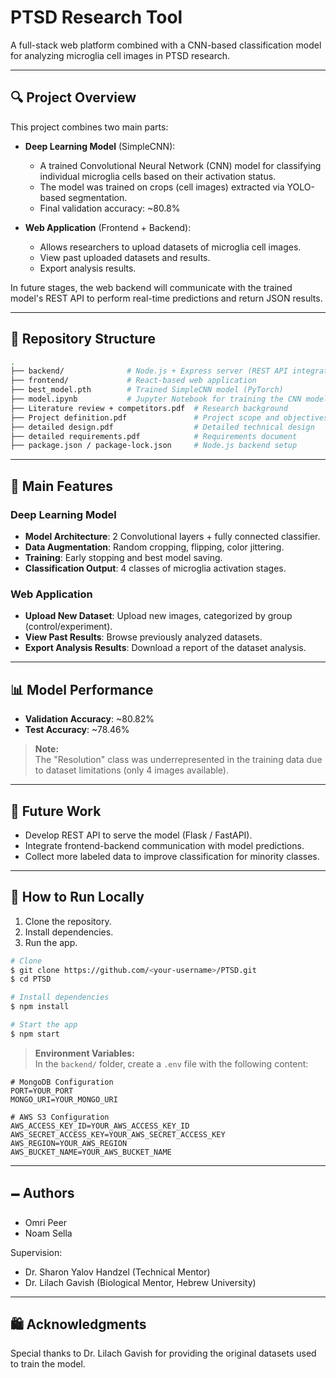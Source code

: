 # PTSD Research Tool

A full-stack web platform combined with a CNN-based classification model for analyzing microglia cell images in PTSD research.

---

## 🔍 Project Overview

This project combines two main parts:

- **Deep Learning Model** (SimpleCNN):
  - A trained Convolutional Neural Network (CNN) model for classifying individual microglia cells based on their activation status.
  - The model was trained on crops (cell images) extracted via YOLO-based segmentation.
  - Final validation accuracy: ~80.8%

- **Web Application** (Frontend + Backend):
  - Allows researchers to upload datasets of microglia cell images.
  - View past uploaded datasets and results.
  - Export analysis results.
  
In future stages, the web backend will communicate with the trained model's REST API to perform real-time predictions and return JSON results.

---

## 📂 Repository Structure

```bash
.
├── backend/              # Node.js + Express server (REST API integration planned)
├── frontend/             # React-based web application
├── best_model.pth        # Trained SimpleCNN model (PyTorch)
├── model.ipynb           # Jupyter Notebook for training the CNN model
├── Literature review + competitors.pdf  # Research background
├── Project definition.pdf               # Project scope and objectives
├── detailed design.pdf                  # Detailed technical design
├── detailed requirements.pdf            # Requirements document
├── package.json / package-lock.json     # Node.js backend setup
```

---

## 📢 Main Features

### Deep Learning Model
- **Model Architecture**: 2 Convolutional layers + fully connected classifier.
- **Data Augmentation**: Random cropping, flipping, color jittering.
- **Training**: Early stopping and best model saving.
- **Classification Output**: 4 classes of microglia activation stages.

### Web Application
- **Upload New Dataset**: Upload new images, categorized by group (control/experiment).
- **View Past Results**: Browse previously analyzed datasets.
- **Export Analysis Results**: Download a report of the dataset analysis.

---

## 📊 Model Performance
- **Validation Accuracy**: ~80.82%
- **Test Accuracy**: ~78.46%

> **Note:**  
> The "Resolution" class was underrepresented in the training data due to dataset limitations (only 4 images available).

---

## 🚀 Future Work
- Develop REST API to serve the model (Flask / FastAPI).
- Integrate frontend-backend communication with model predictions.
- Collect more labeled data to improve classification for minority classes.

---

## 🔗 How to Run Locally

1. Clone the repository.
2. Install dependencies.
3. Run the app.

```bash
# Clone
$ git clone https://github.com/<your-username>/PTSD.git
$ cd PTSD

# Install dependencies
$ npm install

# Start the app
$ npm start
```

> **Environment Variables:**  
> In the `backend/` folder, create a `.env` file with the following content:

```
# MongoDB Configuration
PORT=YOUR_PORT
MONGO_URI=YOUR_MONGO_URI

# AWS S3 Configuration
AWS_ACCESS_KEY_ID=YOUR_AWS_ACCESS_KEY_ID
AWS_SECRET_ACCESS_KEY=YOUR_AWS_SECRET_ACCESS_KEY
AWS_REGION=YOUR_AWS_REGION
AWS_BUCKET_NAME=YOUR_AWS_BUCKET_NAME
```

---

## 🗕️ Authors
- Omri Peer
- Noam Sella

Supervision:
- Dr. Sharon Yalov Handzel (Technical Mentor)
- Dr. Lilach Gavish (Biological Mentor, Hebrew University)

---

## 🛍️ Acknowledgments
Special thanks to Dr. Lilach Gavish for providing the original datasets used to train the model.
